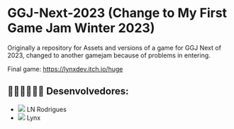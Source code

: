 # GGJ-Next-2023 (Change to My First Game Jam Winter 2023)
Originally a repository for Assets and versions of a game for GGJ Next of 2023, changed to another gamejam because of problems in entering.

Final game:
https://lynxdev.itch.io/huge

## 👩🏻‍💻👩🏾‍💻 Desenvolvedores:
- <a href="https://github.com/Ala-R-F" target="_blank"><img src="https://img.shields.io/badge/GitHub-100000?style=for-the-badge&logo=github&logoColor=white" target="_blank"></a> LN Rodrigues
- <a href="https://github.com/LynxKas" target="_blank"><img src="https://img.shields.io/badge/GitHub-100000?style=for-the-badge&logo=github&logoColor=white" target="_blank"></a> Lynx
